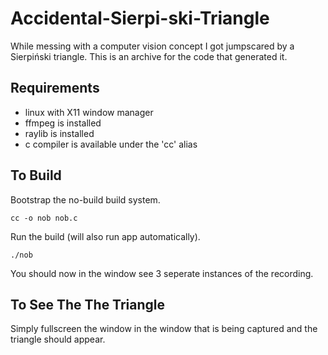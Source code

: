 # Accidental-Sierpi-ski-Triangle
While messing with a computer vision concept I got jumpscared by a Sierpiński triangle. This is an archive for the code that generated it.

## Requirements

- linux with X11 window manager
- ffmpeg is installed
- raylib is installed
- c compiler is available under the 'cc' alias

## To Build

Bootstrap the no-build build system.
```
cc -o nob nob.c
```

Run the build (will also run app automatically).
```
./nob
```

You should now in the window see 3 seperate instances of the recording.

## To See The The Triangle

Simply fullscreen the window in the window that is being captured and the triangle should appear.
